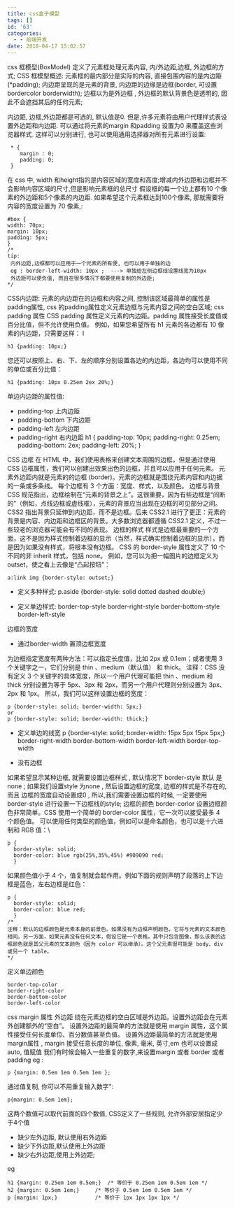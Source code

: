```yaml
---
title: css盒子模型
tags: []
id: '63'
categories:
  - - 前端开发
date: 2018-04-17 15:02:57
---
```


css 框模型(BoxModel) 定义了元素框处理元素内容, 内/外边距,边框, 外边框的方式; CSS 框模型概述: 元素框的最内部分是实际的内容, 直接包围内容的是内边距(\*padding); 内边距呈现的是元素的背景, 内边距的边缘是边框(border, 可设置bordercolor borderwidth); 边框以为是外边框 , 外边框的默认背景色是透明的, 因此不会遮挡其后的任何元素;
<!-- more -->
内边距, 边框,外边距都是可选的, 默认值是0. 但是,许多元素将由用户代理样式表设置外边距和内边距. 可以通过将元素的margin 和padding 设置为0 来覆盖这些浏览器样式. 这样可以分别进行, 也可以使用通用选择器对所有元素进行设置:

```
 * {
    margin : 0;
    padding: 0;
 }
```

在 css 中, width 和height指的是内容区域的宽度和高度;增减内外边距和边框并不会影响内容区域的尺寸,但是影响元素框的总尺寸 假设框的每一个边上都有10 个像素的外边距和5个像素的内边距. 如果希望这个元素框达到100个像素, 那就需要将内容的宽度设置为 70 像素,:

```
#box {
width: 70px;
margin: 10px;
padding: 5px;
}
/*
tip:
 内外边距,边框都可以应用于一个元素的所有便, 也可以用于单独的边
 eg : border-left-width: 10px ;  ---> 单独给左侧边框线设置线宽为10px
 外边距可以使负值, 而且在很多情况下都要使用复制的外边距;
*/
```

  
CSS内边距: 元素的内边距在的边框和内容之间, 控制该区域最简单的属性是padding属性, css 的padding属性定义元素边框与元素内容之间的空白区域; css padding 属性 CSS padding 属性定义元素的内边距。padding 属性接受长度值或百分比值，但不允许使用负值。 例如，如果您希望所有 h1 元素的各边都有 10 像素的内边距，只需要这样： l

```
h1 {padding: 10px;}
```

您还可以按照上、右、下、左的顺序分别设置各边的内边距，各边均可以使用不同的单位或百分比值：

```
h1 {padding: 10px 0.25em 2ex 20%;}
```

单边内边距的属性值:

*   padding-top 上内边距
*   padding-bottom 下内边距
*   padding-left 左内边距
*   padding-right 右内边距 h1 { padding-top: 10px; padding-right: 0.25em; padding-bottom: 2ex; padding-left: 20%; }
    

CSS 边框 在 HTML 中，我们使用表格来创建文本周围的边框，但是通过使用 CSS 边框属性，我们可以创建出效果出色的边框，并且可以应用于任何元素。 元素外边距内就是元素的的边框 (border)。元素的边框就是围绕元素内容和内边据的一条或多条线。 每个边框有 3 个方面：宽度、样式，以及颜色。 边框与背景 CSS 规范指出，边框绘制在“元素的背景之上”。这很重要，因为有些边框是“间断的”（例如，点线边框或虚线框），元素的背景应当出现在边框的可见部分之间。 CSS2 指出背景只延伸到内边距，而不是边框。后来 CSS2.1 进行了更正：元素的背景是内容、内边距和边框区的背景。大多数浏览器都遵循 CSS2.1 定义，不过一些较老的浏览器可能会有不同的表现。 边框的样式 样式是边框最重要的一个方面，这不是因为样式控制着边框的显示（当然，样式确实控制着边框的显示），而是因为如果没有样式，将根本没有边框。 CSS 的 border-style 属性定义了 10 个不同的非 inherit 样式，包括 none。 例如，您可以为把一幅图片的边框定义为 outset，使之看上去像是“凸起按钮”：

```
a:link img {border-style: outset;}
```

*   定义多种样式: p.aside {border-style: solid dotted dashed double;}
    
*   定义单边样式: border-top-style border-right-style border-bottom-style border-left-style
    

边框的宽度

*   通过border-width 置顶边框宽度

为边框指定宽度有两种方法：可以指定长度值，比如 2px 或 0.1em；或者使用 3 个关键字之一，它们分别是 thin 、medium（默认值） 和 thick。 注释：CSS 没有定义 3 个关键字的具体宽度，所以一个用户代理可能把 thin 、medium 和 thick 分别设置为等于 5px、3px 和 2px，而另一个用户代理则分别设置为 3px、2px 和 1px。 所以，我们可以这样设置边框的宽度：

```
p {border-style: solid; border-width: 5px;}
or
p {border-style: solid; border-width: thick;}
```

*   定义单边的线宽 p {border-style: solid; border-width: 15px 5px 15px 5px;} border-right-width border-bottom-width border-left-width border-top-width
    
*   没有边框
    

如果希望显示某种边框, 就需要设置边框样式 , 默认情况下 border-style 默认 是none ; 如果我们设置style 为none , 然后设置边框的宽度, 边框的样式是不存在的, 而且 边框的宽度自动设置成0 , 所以,我们需要设置边框的时候, 一定要使用 border-style 进行设置一下边框线的style; 边框的颜色 border-corlor 设置边框颜色非常简单。CSS 使用一个简单的 border-color 属性，它一次可以接受最多 4 个颜色值。 可以使用任何类型的颜色值，例如可以是命名颜色，也可以是十六进制和 RGB 值：\\

```
p {
  border-style: solid;
  border-color: blue rgb(25%,35%,45%) #909090 red;
  }
```

如果颜色值小于 4 个，值复制就会起作用。例如下面的规则声明了段落的上下边框是蓝色，左右边框是红色：

```
p {
  border-style: solid;
  border-color: blue red;
  }
/*
注释：默认的边框颜色是元素本身的前景色。如果没有为边框声明颜色，它将与元素的文本颜色
相同。另一方面，如果元素没有任何文本，假设它是一个表格，其中只包含图像，那么该表的边
框颜色就是其父元素的文本颜色（因为 color 可以继承）。这个父元素很可能是 body、div
或另一个 table。
*/
```

定义单边颜色

```
border-top-color
border-right-color
border-bottom-color
border-left-color
```

css margin 属性 外边距 绕在元素边框的空白区域是外边距。设置外边距会在元素外创建额外的“空白”。 设置外边距的最简单的方法就是使用 margin 属性，这个属性接受任何长度单位、百分数值甚至负值。 设置外边距最简单的方法就是使用margin属性 , margin 接受任意长度的单位, 像素, 毫米, 英寸,em 也可以设置成auto, 值赋值 我们有时候会输入一些重复的数字,来设置margin 或者 border 或者padding eg :

```
p {margin: 0.5em 1em 0.5em 1em };
```

通过值复制, 你可以不用重复输入数字":

```
p{margin: 0.5em 1em};
```

这两个数值可以取代前面的四个数值, CSS定义了一些规则, 允许外部安居指定少于4个值

*   缺少左外边距, 默认使用右外边距
*   缺少下外边距,默认使用上外边距
*   缺少右外边距,使用上外边距;

eg

```
h1 {margin: 0.25em 1em 0.5em;}  /* 等价于 0.25em 1em 0.5em 1em */
h2 {margin: 0.5em 1em;}     /* 等价于 0.5em 1em 0.5em 1em */
p {margin: 1px;}            /* 等价于 1px 1px 1px 1px */
```
